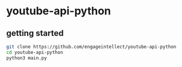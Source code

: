 # youtube-api-python

## getting started

```bash
git clone https://github.com/engageintellect/youtube-api-python
cd youtube-api-python
python3 main.py
```

